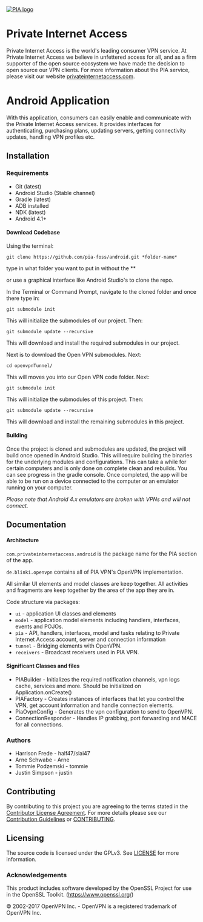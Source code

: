 [![PIA logo][pia-image]][pia-url]

# Private Internet Access
Private Internet Access is the world's leading consumer VPN service. At Private Internet Access we believe in unfettered access for all, and as a firm supporter of the open source ecosystem we have made the decision to open source our VPN clients. For more information about the PIA service, please visit our website [privateinternetaccess.com](https://privateinternetaccess.com).

# Android Application
With this application, consumers can easily enable and communicate with the Private Internet Access services. It provides interfaces for authenticating, purchasing plans, updating servers, getting connectivity updates, handling VPN profiles etc.

## Installation

### Requirements
 - Git (latest)
 - Android Studio (Stable channel)
 - Gradle (latest)
 - ADB installed
 - NDK (latest)
 - Android 4.1+

#### Download Codebase
Using the terminal:

`git clone https://github.com/pia-foss/android.git *folder-name*`

type in what folder you want to put in without the **

or use a graphical interface like Android Studio's to clone the repo.

In the Terminal or Command Prompt, navigate to the cloned folder and once there type in:

`git submodule init`

This will initialize the submodules of our project. Then:

`git submodule update --recursive`

This will download and install the required submodules in our project.

Next is to download the Open VPN submodules. Next:

`cd openvpnTunnel/`

This will moves you into our Open VPN code folder. Next:

`git submodule init`

This will initialize the submodules of this project. Then:

`git submodule update --recursive`

This will download and install the remaining submodules in this project.

#### Building

Once the project is cloned and submodules are updated, the project will build once opened in Android Studio. This will require building the binaries for the underlying modules and configurations. This can take a while for certain computers and is only done on complete clean and rebuilds. You can see progress in the gradle console. Once completed, the app will be able to be run on a device connected to the computer or an emulator running on your computer.

*Please note that Android 4.x emulators are broken with VPNs and will not connect.*

## Documentation

#### Architecture

`com.privateinternetaccess.android` is the package name for the PIA section of the app.

`de.blinki.openvpn` contains all of PIA VPN's OpenVPN implementation.

All similar UI elements and model classes are keep together. All activities and fragments are keep together by the area of the app they are in.

Code structure via packages:

* `ui` - application UI classes and elements
* `model` - application model elements including handlers, interfaces, events and POJOs.
* `pia` - API, handlers, interfaces, model and tasks relating to Private Internet Access account, server and connection information
* `tunnel` - Bridging elements with OpenVPN.
* `receivers` - Broadcast receivers used in PIA VPN.

#### Significant Classes and files

* PIABuilder - Initializes the required notification channels, vpn logs cache, services and more. Should be initialized on Application.onCreate()
* PIAFactory - Creates instances of interfaces that let you control the VPN, get account information and handle connection elements.
* PiaOvpnConfig - Generates the vpn configuration to send to OpenVPN.
* ConnectionResponder - Handles IP grabbing, port forwarding and MACE for all connections.

### Authors

* Harrison Frede - half47/slai47
* Arne Schwabe - Arne
* Tommie Podzemski - tommie
* Justin Simpson - justin

## Contributing

By contributing to this project you are agreeing to the terms stated in the [Contributor License Agreement](CLA.md). For more details please see our [Contribution Guidelines](https://pia-foss.github.io/contribute) or [CONTRIBUTING](/CONTRIBUTING.md).

## Licensing

The source code is licensed under the GPLv3. See [LICENSE](/LICENSE) for more information.

### Acknowledgements

This product includes software developed by the OpenSSL Project for use in the OpenSSL Toolkit. (https://www.openssl.org/)

© 2002-2017 OpenVPN Inc. - OpenVPN is a registered trademark of OpenVPN Inc.


<!-- Markdown link & img dfn's -->
[pia-image]: https://www.privateinternetaccess.com/assets/PIALogo2x-0d1e1094ac909ea4c93df06e2da3db4ee8a73d8b2770f0f7d768a8603c62a82f.png
[pia-url]: https://www.privateinternetaccess.com/
[wiki]: https://en.wikipedia.org/wiki/Private_Internet_Access
